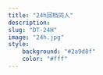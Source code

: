 ```yaml
---
title: "24h回档同人"
description: 
slug: "DT-24H"
image: "24h.jpg"
style:
    background: "#2a9d8f"
    color: "#fff"
---
```

